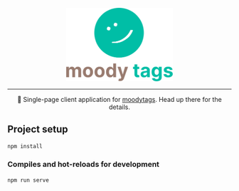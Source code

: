 <p align="center">
  <a href="https://moodytags.shiftingphotons.dev"><img src="public/gh_logo.png" width="240"/></a>
</p>

---  

<p align="center">
👋  Single-page client application for <a href="https://github.com/shiftingphotons/moodytags/" target="_blank" rel="noopener noreferrer">moodytags</a>. Head up there for the details.
</p>

## Project setup
```
npm install
```

### Compiles and hot-reloads for development
```
npm run serve
```
